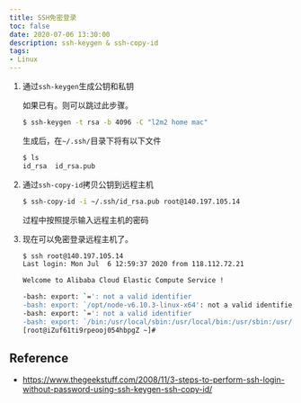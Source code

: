 ```yaml
---
title: SSH免密登录
toc: false
date: 2020-07-06 13:30:00
description: ssh-keygen & ssh-copy-id
tags:
- Linux
---
```


1. 通过`ssh-keygen`生成公钥和私钥

   如果已有。则可以跳过此步骤。

   ```bash
   $ ssh-keygen -t rsa -b 4096 -C "l2m2 home mac"
   ```

   生成后，在`~/.ssh/`目录下将有以下文件

   ```bash
   $ ls
   id_rsa  id_rsa.pub
   ```

2. 通过`ssh-copy-id`拷贝公钥到远程主机

   ```bash
   $ ssh-copy-id -i ~/.ssh/id_rsa.pub root@140.197.105.14
   ```

   过程中按照提示输入远程主机的密码

3. 现在可以免密登录远程主机了。

   ```bash
   $ ssh root@140.197.105.14
   Last login: Mon Jul  6 12:59:37 2020 from 118.112.72.21
   
   Welcome to Alibaba Cloud Elastic Compute Service !
   
   -bash: export: `=': not a valid identifier
   -bash: export: `/opt/node-v6.10.3-linux-x64': not a valid identifier
   -bash: export: `=': not a valid identifier
   -bash: export: `/bin:/usr/local/sbin:/usr/local/bin:/usr/sbin:/usr/bin': not a valid identifier
   [root@iZuf61ti9rpeooj054hbpgZ ~]#
   ```

## Reference

- https://www.thegeekstuff.com/2008/11/3-steps-to-perform-ssh-login-without-password-using-ssh-keygen-ssh-copy-id/

